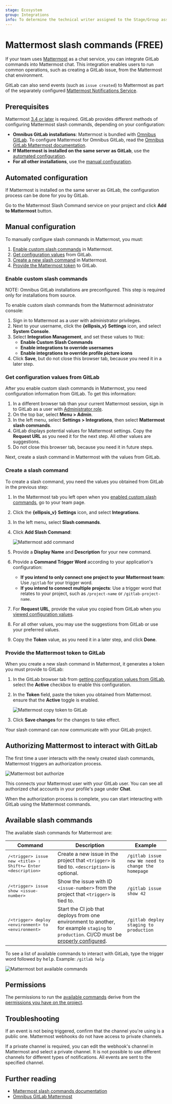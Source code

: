 ```yaml
---
stage: Ecosystem
group: Integrations
info: To determine the technical writer assigned to the Stage/Group associated with this page, see https://about.gitlab.com/handbook/engineering/ux/technical-writing/#assignments
---
```


# Mattermost slash commands **(FREE)**

If your team uses [Mattermost](https://mattermost.com/) as a chat service, you can
integrate GitLab commands into Mattermost chat. This integration enables users to
run common operations, such as creating a GitLab issue, from the Mattermost chat
environment.

GitLab can also send events (such as `issue created`) to Mattermost as part of the
separately configured [Mattermost Notifications Service](mattermost.md).

## Prerequisites

Mattermost [3.4 or later](https://mattermost.com/blog/category/platform/releases/) is required.
GitLab provides different methods of configuring Mattermost slash commands, depending
on your configuration:

- **Omnibus GitLab installations**: Mattermost is bundled with
  [Omnibus GitLab](https://docs.gitlab.com/omnibus/). To configure Mattermost for Omnibus GitLab, read the
  [Omnibus GitLab Mattermost documentation](../../../integration/mattermost/index.md).
- **If Mattermost is installed on the same server as GitLab**, use the
  [automated configuration](#automated-configuration).
- **For all other installations**, use the [manual configuration](#manual-configuration).

## Automated configuration

If Mattermost is installed on the same server as GitLab, the configuration process can be
done for you by GitLab.

Go to the Mattermost Slash Command service on your project and click **Add to Mattermost** button.

## Manual configuration

To manually configure slash commands in Mattermost, you must:

1. [Enable custom slash commands](#enable-custom-slash-commands) in Mattermost.
1. [Get configuration values](#get-configuration-values-from-gitlab) from GitLab.
1. [Create a new slash command](#create-a-slash-command) in Mattermost.
1. [Provide the Mattermost token](#provide-the-mattermost-token-to-gitlab)  to GitLab.

### Enable custom slash commands

NOTE:
Omnibus GitLab installations are preconfigured. This step is required only for
installations from source.

To enable custom slash commands from the Mattermost administrator console:

1. Sign in to Mattermost as a user with administrator privileges.
1. Next to your username, click the **{ellipsis_v}** **Settings** icon, and
   select **System Console**.
1. Select **Integration Management**, and set these values to `TRUE`:
   - **Enable Custom Slash Commands**
   - **Enable integrations to override usernames**
   - **Enable integrations to override profile picture icons**
1. Click **Save**, but do not close this browser tab, because you need it in
   a later step.

### Get configuration values from GitLab

After you enable custom slash commands in Mattermost, you need configuration
information from GitLab. To get this information:

1. In a different browser tab than your current Mattermost session, sign in to
   GitLab as a user with [Administrator role](../../permissions.md).
1. On the top bar, select **Menu > Admin**.
1. In the left menu, select **Settings > Integrations**, then select
   **Mattermost slash commands**.
1. GitLab displays potential values for Mattermost settings. Copy the **Request URL**
   as you need it for the next step. All other values are suggestions.
1. Do not close this browser tab, because you need it in future steps.

Next, create a slash command in Mattermost with the values from GitLab.

### Create a slash command

To create a slash command, you need the values you obtained from GitLab in
the previous step:

1. In the Mattermost tab you left open when you
   [enabled custom slash commands](#enable-custom-slash-commands), go to your
   team page.
1. Click the **{ellipsis_v}** **Settings** icon, and select **Integrations**.
1. In the left menu, select **Slash commands**.
1. Click **Add Slash Command**:

   ![Mattermost add command](img/mattermost_add_slash_command.png)
1. Provide a **Display Name** and **Description** for your new command.
1. Provide a **Command Trigger Word** according to your application's configuration:

   - **If you intend to only connect one project to your Mattermost team**: Use
     `/gitlab` for your trigger word.
   - **If you intend to connect multiple projects**: Use a trigger word that relates
     to your project, such as `/project-name` or `/gitlab-project-name`.
1. For **Request URL**, provide the value you copied from GitLab when you
   [viewed configuration values](#get-configuration-values-from-gitlab).
1. For all other values, you may use the suggestions from GitLab or use your
   preferred values.
1. Copy the **Token** value, as you need it in a later step, and click **Done**.

### Provide the Mattermost token to GitLab

When you create a new slash command in Mattermost, it generates a token you must
provide to GitLab:

1. In the GitLab browser tab from
   [getting configuration values from GitLab](#get-configuration-values-from-gitlab),
   select the **Active** checkbox to enable this configuration.
1. In the **Token** field, paste the token you obtained from Mattermost.
   ensure that the **Active** toggle is enabled.

   ![Mattermost copy token to GitLab](img/mattermost_gitlab_token.png)

1. Click **Save changes** for the changes to take effect.

Your slash command can now communicate with your GitLab project.

## Authorizing Mattermost to interact with GitLab

The first time a user interacts with the newly created slash commands,
Mattermost triggers an authorization process.

![Mattermost bot authorize](img/mattermost_bot_auth.png)

This connects your Mattermost user with your GitLab user. You can
see all authorized chat accounts in your profile's page under **Chat**.

When the authorization process is complete, you can start interacting with
GitLab using the Mattermost commands.

## Available slash commands

The available slash commands for Mattermost are:

| Command | Description | Example |
| ------- | ----------- | ------- |
| <kbd>/&lt;trigger&gt; issue new &lt;title&gt; <kbd>⇧ Shift</kbd>+<kbd>↵ Enter</kbd> &lt;description&gt;</kbd> | Create a new issue in the project that `<trigger>` is tied to. `<description>` is optional. | `/gitlab issue new We need to change the homepage` |
| <kbd>/&lt;trigger&gt; issue show &lt;issue-number&gt;</kbd> | Show the issue with ID `<issue-number>` from the project that `<trigger>` is tied to. | `/gitlab issue show 42` |
| <kbd>/&lt;trigger&gt; deploy &lt;environment&gt; to &lt;environment&gt;</kbd> | Start the CI job that deploys from one environment to another, for example `staging` to `production`. CI/CD must be [properly configured](../../../ci/yaml/index.md). | `/gitlab deploy staging to production` |

To see a list of available commands to interact with GitLab, type the
trigger word followed by <kbd>help</kbd>. Example: `/gitlab help`

![Mattermost bot available commands](img/mattermost_bot_available_commands.png)

## Permissions

The permissions to run the [available commands](#available-slash-commands) derive from
the [permissions you have on the project](../../permissions.md#project-members-permissions).

## Troubleshooting

If an event is not being triggered, confirm that the channel you're using is a public one.
Mattermost webhooks do not have access to private channels.

If a private channel is required, you can edit the webhook's channel in Mattermost and
select a private channel. It is not possible to use different channels for
different types of notifications. All events are sent to the specified channel.

## Further reading

- [Mattermost slash commands documentation](https://docs.mattermost.com/developer/slash-commands.html)
- [Omnibus GitLab Mattermost](https://docs.gitlab.com/omnibus/gitlab-mattermost/)
